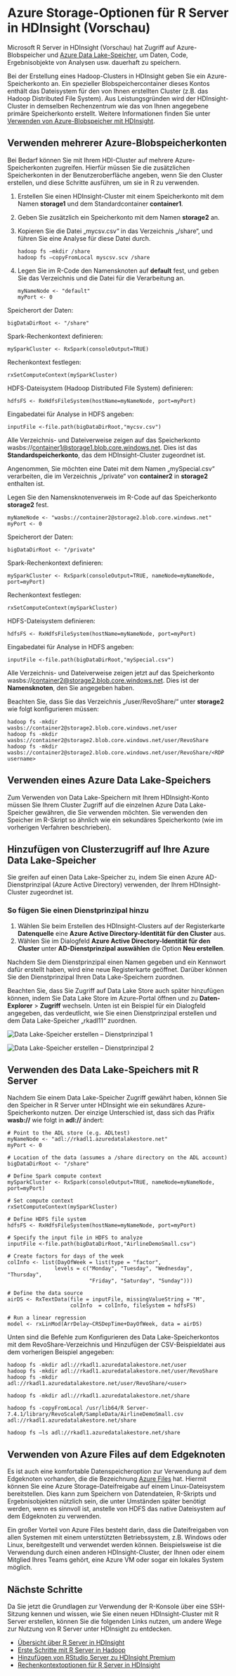 
<properties
   pageTitle="Azure Storage-Optionen für R Server in HDInsight (Vorschau) | Microsoft Azure"
   description="Lernen Sie die verschiedenen Speicheroptionen kennen, die Benutzern mit R Server in HDInsight (Vorschau) zur Verfügung stehen."
   services="HDInsight"
   documentationCenter=""
   authors="jeffstokes72"
   manager="jhubbard"
   editor="cgronlun"
/>

<tags
   ms.service="HDInsight"
   ms.devlang="R"
   ms.topic="article"
   ms.tgt_pltfrm="na"
   ms.workload="data-services"
   ms.date="09/01/2016"
   ms.author="jeffstok"
/>

# Azure Storage-Optionen für R Server in HDInsight (Vorschau)

Microsoft R Server in HDInsight (Vorschau) hat Zugriff auf Azure-Blobspeicher und [Azure Data Lake-Speicher](https://azure.microsoft.com/services/data-lake-store/), um Daten, Code, Ergebnisobjekte von Analysen usw. dauerhaft zu speichern.

Bei der Erstellung eines Hadoop-Clusters in HDInsight geben Sie ein Azure-Speicherkonto an. Ein spezieller Blobspeichercontainer dieses Kontos enthält das Dateisystem für den von Ihnen erstellten Cluster (z.B. das Hadoop Distributed File System). Aus Leistungsgründen wird der HDInsight-Cluster in demselben Rechenzentrum wie das von Ihnen angegebene primäre Speicherkonto erstellt. Weitere Informationen finden Sie unter [Verwenden von Azure-Blobspeicher mit HDInsight](hdinsight-hadoop-use-blob-storage.md "Verwenden von Azure Blob-Speicher mit HDInsight").


## Verwenden mehrerer Azure-Blobspeicherkonten

Bei Bedarf können Sie mit Ihrem HDI-Cluster auf mehrere Azure-Speicherkonten zugreifen. Hierfür müssen Sie die zusätzlichen Speicherkonten in der Benutzeroberfläche angeben, wenn Sie den Cluster erstellen, und diese Schritte ausführen, um sie in R zu verwenden.

1.	Erstellen Sie einen HDInsight-Cluster mit einem Speicherkonto mit dem Namen **storage1** und dem Standardcontainer **container1**.
2. Geben Sie zusätzlich ein Speicherkonto mit dem Namen **storage2** an.
3. Kopieren Sie die Datei „mycsv.csv“ in das Verzeichnis „/share“, und führen Sie eine Analyse für diese Datei durch.

    ````
    hadoop fs –mkdir /share
    hadoop fs –copyFromLocal myscsv.scv /share  
    ````

3.	Legen Sie im R-Code den Namensknoten auf **default** fest, und geben Sie das Verzeichnis und die Datei für die Verarbeitung an.

    ````
    myNameNode <- "default"
    myPort <- 0
    ````

  Speicherort der Daten:

    bigDataDirRoot <- "/share"  

  Spark-Rechenkontext definieren:

    mySparkCluster <- RxSpark(consoleOutput=TRUE)

  Rechenkontext festlegen:

    rxSetComputeContext(mySparkCluster)

  HDFS-Dateisystem (Hadoop Distributed File System) definieren:

    hdfsFS <- RxHdfsFileSystem(hostName=myNameNode, port=myPort)

  Eingabedatei für Analyse in HDFS angeben:

    inputFile <-file.path(bigDataDirRoot,"mycsv.csv")

Alle Verzeichnis- und Dateiverweise zeigen auf das Speicherkonto wasbs://container1@storage1.blob.core.windows.net. Dies ist das **Standardspeicherkonto**, das dem HDInsight-Cluster zugeordnet ist.

Angenommen, Sie möchten eine Datei mit dem Namen „mySpecial.csv“ verarbeiten, die im Verzeichnis „/private“ von **container2** in **storage2** enthalten ist.

Legen Sie den Namensknotenverweis im R-Code auf das Speicherkonto **storage2** fest.

    myNameNode <- "wasbs://container2@storage2.blob.core.windows.net"
    myPort <- 0

  Speicherort der Daten:

    bigDataDirRoot <- "/private"

  Spark-Rechenkontext definieren:

    mySparkCluster <- RxSpark(consoleOutput=TRUE, nameNode=myNameNode, port=myPort)

  Rechenkontext festlegen:

    rxSetComputeContext(mySparkCluster)

  HDFS-Dateisystem definieren:

    hdfsFS <- RxHdfsFileSystem(hostName=myNameNode, port=myPort)

  Eingabedatei für Analyse in HDFS angeben:

    inputFile <-file.path(bigDataDirRoot,"mySpecial.csv")

Alle Verzeichnis- und Dateiverweise zeigen jetzt auf das Speicherkonto wasbs://container2@storage2.blob.core.windows.net. Dies ist der **Namensknoten**, den Sie angegeben haben.

Beachten Sie, dass Sie das Verzeichnis „/user/RevoShare/<SSH username>“ unter **storage2** wie folgt konfigurieren müssen:

    hadoop fs -mkdir wasbs://container2@storage2.blob.core.windows.net/user
    hadoop fs -mkdir wasbs://container2@storage2.blob.core.windows.net/user/RevoShare
    hadoop fs -mkdir wasbs://container2@storage2.blob.core.windows.net/user/RevoShare/<RDP username>

## Verwenden eines Azure Data Lake-Speichers

Zum Verwenden von Data Lake-Speichern mit Ihrem HDInsight-Konto müssen Sie Ihrem Cluster Zugriff auf die einzelnen Azure Data Lake-Speicher gewähren, die Sie verwenden möchten. Sie verwenden den Speicher im R-Skript so ähnlich wie ein sekundäres Speicherkonto (wie im vorherigen Verfahren beschrieben).

## Hinzufügen von Clusterzugriff auf Ihre Azure Data Lake-Speicher

Sie greifen auf einen Data Lake-Speicher zu, indem Sie einen Azure AD-Dienstprinzipal (Azure Active Directory) verwenden, der Ihrem HDInsight-Cluster zugeordnet ist.

### So fügen Sie einen Dienstprinzipal hinzu
1. Wählen Sie beim Erstellen des HDInsight-Clusters auf der Registerkarte **Datenquelle** eine **Azure Active Directory-Identität für den Cluster** aus.
2. Wählen Sie im Dialogfeld **Azure Active Directory-Identität für den Cluster** unter **AD-Dienstprinzipal auswählen** die Option **Neu erstellen**.

Nachdem Sie dem Dienstprinzipal einen Namen gegeben und ein Kennwort dafür erstellt haben, wird eine neue Registerkarte geöffnet. Darüber können Sie den Dienstprinzipal Ihren Data Lake-Speichern zuordnen.

Beachten Sie, dass Sie Zugriff auf Data Lake Store auch später hinzufügen können, indem Sie Data Lake Store im Azure-Portal öffnen und zu **Daten-Explorer** > **Zugriff** wechseln. Unten ist ein Beispiel für ein Dialogfeld angegeben, das verdeutlicht, wie Sie einen Dienstprinzipal erstellen und dem Data Lake-Speicher „rkadl11“ zuordnen.

![Data Lake-Speicher erstellen – Dienstprinzipal 1](./media/hdinsight-hadoop-r-server-storage/hdinsight-hadoop-r-server-storage-adls-sp1.png)


![Data Lake-Speicher erstellen – Dienstprinzipal 2](./media/hdinsight-hadoop-r-server-storage/hdinsight-hadoop-r-server-storage-adls-sp2.png)

## Verwenden des Data Lake-Speichers mit R Server
Nachdem Sie einem Data Lake-Speicher Zugriff gewährt haben, können Sie den Speicher in R Server unter HDInsight wie ein sekundäres Azure-Speicherkonto nutzen. Der einzige Unterschied ist, dass sich das Präfix **wasb://** wie folgt in **adl://** ändert:

````
# Point to the ADL store (e.g. ADLtest)
myNameNode <- "adl://rkadl1.azuredatalakestore.net"
myPort <- 0

# Location of the data (assumes a /share directory on the ADL account)
bigDataDirRoot <- "/share"  

# Define Spark compute context
mySparkCluster <- RxSpark(consoleOutput=TRUE, nameNode=myNameNode, port=myPort)

# Set compute context
rxSetComputeContext(mySparkCluster)

# Define HDFS file system
hdfsFS <- RxHdfsFileSystem(hostName=myNameNode, port=myPort)

# Specify the input file in HDFS to analyze
inputFile <-file.path(bigDataDirRoot,"AirlineDemoSmall.csv")

# Create factors for days of the week
colInfo <- list(DayOfWeek = list(type = "factor",
               levels = c("Monday", "Tuesday", "Wednesday", "Thursday",
                          "Friday", "Saturday", "Sunday")))

# Define the data source
airDS <- RxTextData(file = inputFile, missingValueString = "M",
                    colInfo  = colInfo, fileSystem = hdfsFS)

# Run a linear regression
model <- rxLinMod(ArrDelay~CRSDepTime+DayOfWeek, data = airDS)
````

Unten sind die Befehle zum Konfigurieren des Data Lake-Speicherkontos mit dem RevoShare-Verzeichnis und Hinzufügen der CSV-Beispieldatei aus dem vorherigen Beispiel angegeben:

````
hadoop fs -mkdir adl://rkadl1.azuredatalakestore.net/user
hadoop fs -mkdir adl://rkadl1.azuredatalakestore.net/user/RevoShare
hadoop fs -mkdir adl://rkadl1.azuredatalakestore.net/user/RevoShare/<user>

hadoop fs -mkdir adl://rkadl1.azuredatalakestore.net/share

hadoop fs -copyFromLocal /usr/lib64/R Server-7.4.1/library/RevoScaleR/SampleData/AirlineDemoSmall.csv adl://rkadl1.azuredatalakestore.net/share

hadoop fs –ls adl://rkadl1.azuredatalakestore.net/share
````

## Verwenden von Azure Files auf dem Edgeknoten

Es ist auch eine komfortable Datenspeicheroption zur Verwendung auf dem Edgeknoten vorhanden, die die Bezeichnung [Azure Files](../storage/storage-how-to-use-files-linux.md "Azure Files") hat. Hiermit können Sie eine Azure Storage-Dateifreigabe auf einem Linux-Dateisystem bereitstellen. Dies kann zum Speichern von Datendateien, R-Skripts und Ergebnisobjekten nützlich sein, die unter Umständen später benötigt werden, wenn es sinnvoll ist, anstelle von HDFS das native Dateisystem auf dem Edgeknoten zu verwenden.

Ein großer Vorteil von Azure Files besteht darin, dass die Dateifreigaben von allen Systemen mit einem unterstützten Betriebssystem, z.B. Windows oder Linux, bereitgestellt und verwendet werden können. Beispielsweise ist die Verwendung durch einen anderen HDInsight-Cluster, der Ihnen oder einem Mitglied Ihres Teams gehört, eine Azure VM oder sogar ein lokales System möglich.


## Nächste Schritte

Da Sie jetzt die Grundlagen zur Verwendung der R-Konsole über eine SSH-Sitzung kennen und wissen, wie Sie einen neuen HDInsight-Cluster mit R Server erstellen, können Sie die folgenden Links nutzen, um andere Wege zur Nutzung von R Server unter HDInsight zu entdecken.

- [Übersicht über R Server in HDInsight](hdinsight-hadoop-r-server-overview.md)
- [Erste Schritte mit R Server in Hadoop](hdinsight-hadoop-r-server-get-started.md)
- [Hinzufügen von RStudio Server zu HDInsight Premium](hdinsight-hadoop-r-server-install-r-studio.md)
- [Rechenkontextoptionen für R Server in HDInsight](hdinsight-hadoop-r-server-compute-contexts.md)

<!---HONumber=AcomDC_0921_2016-->